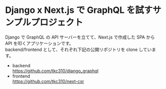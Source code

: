 # Django x Next.js で GraphQL を試すサンプルプロジェクト

Django で GraphQL の API サーバーを立てて、Next.js で作成した SPA から API を叩くアプリケーションです。  
backend/frontend として、それぞれ下記の公開リポジトリを clone しています。

- backend  
  https://github.com/tkc310/django_graphql
- frontend  
  https://github.com/tkc310/next-csr

